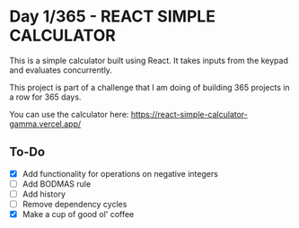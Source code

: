 # Day 1/365 - REACT SIMPLE CALCULATOR

This is a simple calculator built using React. It takes inputs from the keypad and evaluates concurrently.

This project is part of a challenge that I am doing of building 365 projects in a row for 365 days.

You can use the calculator here: <https://react-simple-calculator-gamma.vercel.app/>

## To-Do

- [x] Add functionality for operations on negative integers
- [ ] Add BODMAS rule
- [ ] Add history
- [ ] Remove dependency cycles
- [x] Make a cup of good ol' coffee
